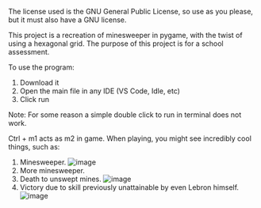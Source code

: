 The license used is the GNU General Public License, so use as you please, but it must also have a GNU license.

This project is a recreation of minesweeper in pygame, with the twist of using a hexagonal grid. The purpose of this project is for a school assessment.

To use the program:
1. Download it
2. Open the main file in any IDE (VS Code, Idle, etc)
3. Click run

Note: For some reason a simple double click to run in terminal does not work.


Ctrl + m1 acts as m2 in game.
When playing, you might see incredibly cool things, such as:
1. Minesweeper. ![image](https://github.com/user-attachments/assets/057a62ed-b96e-431b-b93b-c483b7af5027)
2. More minesweeper.
3. Death to unswept mines. ![image](https://github.com/user-attachments/assets/f2f9fc3c-9f8c-4bfc-b509-e9cc56983522)
4. Victory due to skill previously unattainable by even Lebron himself. ![image](https://github.com/user-attachments/assets/80e93aa7-de32-403b-8eed-80c1f18d9c02)
